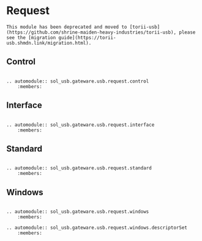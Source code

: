 # Request

```{important}
This module has been deprecated and moved to [torii-usb](https://github.com/shrine-maiden-heavy-industries/torii-usb), please see the [migration guide](https://torii-usb.shmdn.link/migration.html).
```

## Control

```{eval-rst}

.. automodule:: sol_usb.gateware.usb.request.control
	:members:

```

## Interface

```{eval-rst}

.. automodule:: sol_usb.gateware.usb.request.interface
	:members:

```

## Standard

```{eval-rst}

.. automodule:: sol_usb.gateware.usb.request.standard
	:members:

```

## Windows

```{eval-rst}

.. automodule:: sol_usb.gateware.usb.request.windows
	:members:

.. automodule:: sol_usb.gateware.usb.request.windows.descriptorSet
	:members:

```

